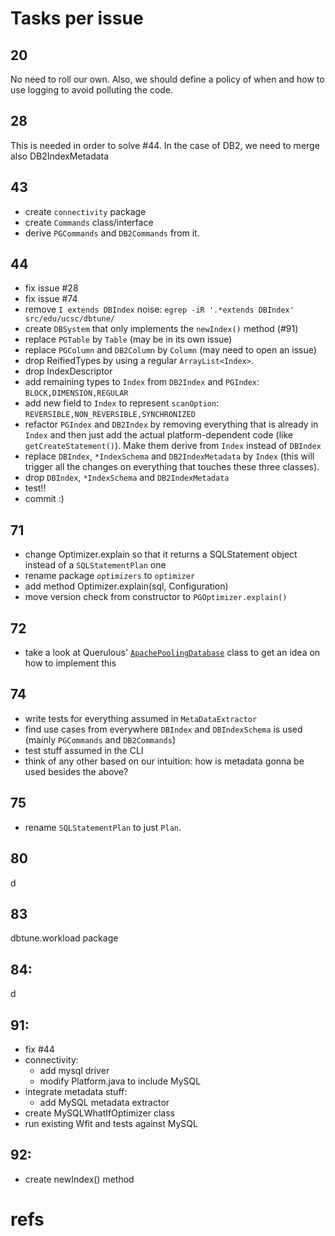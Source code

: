 # Tasks per issue

## 20

No need to roll our own. Also, we should define a policy of when and how to use logging to avoid polluting the code.

## 28

This is needed in order to solve #44. In the case of DB2, we need to merge also DB2IndexMetadata

## 43

 *  create `connectivity` package
 *  create `Commands` class/interface
 *  derive `PGCommands` and `DB2Commands` from it.

## 44

 * fix issue #28
 * fix issue #74
 * remove `I extends DBIndex` noise: `egrep -iR '.*extends DBIndex' src/edu/ucsc/dbtune/`
 * create `DBSystem` that only implements the `newIndex()` method (#91)
 * replace `PGTable` by `Table` (may be in its own issue)
 * replace `PGColumn` and `DB2Column` by `Column` (may need to open an issue)
 * drop ReifiedTypes by using a regular `ArrayList<Index>`.
 * drop IndexDescriptor
 * add remaining types to `Index` from `DB2Index` and `PGIndex`: `BLOCK,DIMENSION,REGULAR`
 * add new field to `Index` to represent `scanOption`: `REVERSIBLE,NON_REVERSIBLE,SYNCHRONIZED`
 * refactor `PGIndex` and `DB2Index` by removing everything that is already in `Index` and then just add the actual 
   platform-dependent code (like `getCreateStatement()`). Make them derive from `Index` instead of `DBIndex`
 * replace `DBIndex`, `*IndexSchema` and `DB2IndexMetadata` by `Index` (this will trigger all the changes on everything that 
   touches these three classes).
 * drop `DBIndex`, `*IndexSchema` and `DB2IndexMetadata`
 * test!!
 * commit :)

## 71

 *  change Optimizer.explain so that it returns a SQLStatement object instead of a `SQLStatementPlan` one
 *  rename package `optimizers` to `optimizer`
 *  add method Optimizer.explain(sql, Configuration)
 *  move version check from constructor to `PGOptimizer.explain()`

## 72

 *  take a look at Querulous' [`ApachePoolingDatabase`][querulous_dbcp] class to get an idea on how to implement this

## 74

 *  write tests for everything assumed in `MetaDataExtractor`
 *  find use cases from everywhere `DBIndex` and `DBIndexSchema` is used (mainly `PGCommands` and `DB2Commands`)
 *  test stuff assumed in the CLI
 *  think of any other based on our intuition: how is metadata gonna be used besides the above?

## 75

 *  rename `SQLStatementPlan` to just `Plan`.

## 80

d

## 83

dbtune.workload package

## 84:

d

## 91:

 *  fix #44
 *  connectivity:
     * add mysql driver
     * modify Platform.java to include MySQL
 *  integrate metadata stuff:
     * add MySQL metadata extractor
 *  create MySQLWhatIfOptimizer class
 *  run existing Wfit and tests against MySQL

## 92:

 *  create newIndex() method

# refs

[querulous_dbcp]: https://github.com/twitter/querulous/blob/master/src/main/scala/com/twitter/querulous/database/ApachePoolingDatabase.scala
